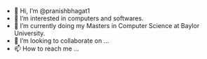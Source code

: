 - 👋 Hi, I’m @pranishbhagat1
- 👀 I’m interested in computers and softwares.
- 🌱 I’m currently doing my Masters in Computer Science at Baylor University.
- 💞️ I’m looking to collaborate on ...
- 📫 How to reach me ...

<!---
pranishbhagat1/pranishbhagat1 is a ✨ special ✨ repository because its `README.md` (this file) appears on your GitHub profile.
You can click the Preview link to take a look at your changes.
--->
